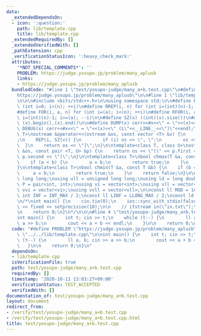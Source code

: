 ```yaml
---
data:
  _extendedDependsOn:
  - icon: ':question:'
    path: lib/template.cpp
    title: lib/template.cpp
  _extendedRequiredBy: []
  _extendedVerifiedWith: []
  _pathExtension: cpp
  _verificationStatusIcon: ':heavy_check_mark:'
  attributes:
    '*NOT_SPECIAL_COMMENTS*': ''
    PROBLEM: https://judge.yosupo.jp/problem/many_aplusb
    links:
    - https://judge.yosupo.jp/problem/many_aplusb
  bundledCode: "#line 1 \"test/yosupo-judge/many_a+b.test.cpp\"\n#define PROBLEM \"\
    https://judge.yosupo.jp/problem/many_aplusb\"\n\n#line 1 \"lib/template.cpp\"\n\
    \n\n\n#include <bits/stdc++.h>\n\nusing namespace std;\n\n#define REP(i, n) for\
    \ (int i=0; i<(n); ++i)\n#define RREP(i, n) for (int i=(int)(n)-1; i>=0; --i)\n\
    #define FOR(i, a, n) for (int i=(a); i<(n); ++i)\n#define RFOR(i, a, n) for (int\
    \ i=(int)(n)-1; i>=(a); --i)\n\n#define SZ(x) ((int)(x).size())\n#define ALL(x)\
    \ (x).begin(),(x).end()\n\n#define DUMP(x) cerr<<#x<<\" = \"<<(x)<<endl\n#define\
    \ DEBUG(x) cerr<<#x<<\" = \"<<(x)<<\" (L\"<<__LINE__<<\")\"<<endl;\n\ntemplate<class\
    \ T>\nostream &operator<<(ostream &os, const vector <T> &v) {\n    os << \"[\"\
    ;\n    REP(i, SZ(v)) {\n        if (i) os << \", \";\n        os << v[i];\n  \
    \  }\n    return os << \"]\";\n}\n\ntemplate<class T, class U>\nostream &operator<<(ostream\
    \ &os, const pair <T, U> &p) {\n    return os << \"(\" << p.first << \" \" <<\
    \ p.second << \")\";\n}\n\ntemplate<class T>\nbool chmax(T &a, const T &b) {\n\
    \    if (a < b) {\n        a = b;\n        return true;\n    }\n    return false;\n\
    }\n\ntemplate<class T>\nbool chmin(T &a, const T &b) {\n    if (b < a) {\n   \
    \     a = b;\n        return true;\n    }\n    return false;\n}\n\nusing ll =\
    \ long long;\nusing ull = unsigned long long;\nusing ld = long double;\nusing\
    \ P = pair<int, int>;\nusing vi = vector<int>;\nusing vll = vector<ll>;\nusing\
    \ vvi = vector<vi>;\nusing vvll = vector<vll>;\n\nconst ll MOD = 1e9 + 7;\nconst\
    \ int INF = INT_MAX / 2;\nconst ll LINF = LLONG_MAX / 2;\nconst ld eps = 1e-9;\n\
    \n/*\nint main() {\n    cin.tie(0);\n    ios::sync_with_stdio(false);\n    cout\
    \ << fixed << setprecision(10);\n\n    // ifstream in(\"in.txt\");\n    // cin.rdbuf(in.rdbuf());\n\
    \n    return 0;\n}\n*/\n\n\n#line 4 \"test/yosupo-judge/many_a+b.test.cpp\"\n\n\
    int main() {\n    int t; cin >> t;\n    while (t--) {\n        ll a, b; cin >>\
    \ a >> b;\n        cout << a + b << endl;\n    }\n\n    return 0;\n}\n"
  code: "#define PROBLEM \"https://judge.yosupo.jp/problem/many_aplusb\"\n\n#include\
    \ \"../../lib/template.cpp\"\n\nint main() {\n    int t; cin >> t;\n    while\
    \ (t--) {\n        ll a, b; cin >> a >> b;\n        cout << a + b << endl;\n \
    \   }\n\n    return 0;\n}\n"
  dependsOn:
  - lib/template.cpp
  isVerificationFile: true
  path: test/yosupo-judge/many_a+b.test.cpp
  requiredBy: []
  timestamp: '2020-10-11 13:03:27+09:00'
  verificationStatus: TEST_ACCEPTED
  verifiedWith: []
documentation_of: test/yosupo-judge/many_a+b.test.cpp
layout: document
redirect_from:
- /verify/test/yosupo-judge/many_a+b.test.cpp
- /verify/test/yosupo-judge/many_a+b.test.cpp.html
title: test/yosupo-judge/many_a+b.test.cpp
---
```


